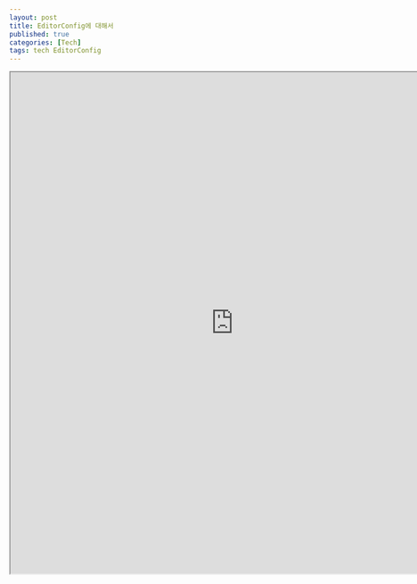 ```yaml
---
layout: post
title: EditorConfig에 대해서
published: true
categories: [Tech]
tags: tech EditorConfig
---
```

<iframe width="800" height="900" src="https://docs.google.com/document/d/e/2PACX-1vT41h362sNZwjivOL8l7l_x9qe6WrfTBeMkjoub0HwnJcRU2RnhUKnViFIyZJTwWp4aqQaToj8VWTOz/pub?embedded=true"></iframe>     
    

